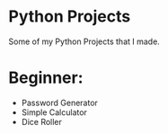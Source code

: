 # Python Projects
Some of my Python Projects that I made.

# Beginner:
- Password Generator
- Simple Calculator
- Dice Roller
